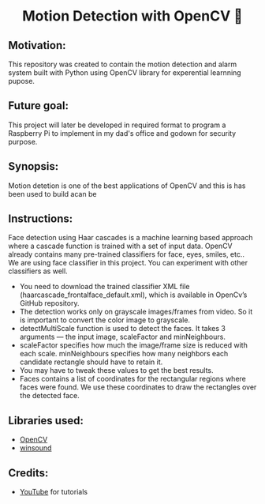<h1 align="center">Motion Detection with OpenCV 🔐 </h1>

## Motivation:
This repository was created to contain the motion detection and alarm system built with Python using OpenCV library for experential learnning pupose. 

## Future goal:
This project will later be developed in required format to program a Raspberry Pi to implement in my dad's office and godown for security purpose.

## Synopsis:
Motion detetion is one of the best applications of OpenCV and this is has been used to build acan be 

## Instructions:
Face detection using Haar cascades is a machine learning based approach where a cascade function is trained with a set of input data. OpenCV already contains many pre-trained classifiers for face, eyes, smiles, etc.. We are using face classifier in this project. You can experiment with other classifiers as well. 

- You need to download the trained classifier XML file (haarcascade_frontalface_default.xml), which is available in OpenCv’s GitHub repository.
- The detection works only on grayscale images/frames from video. So it is important to convert the color image to grayscale.
- detectMultiScale function is used to detect the faces. It takes 3 arguments — the input image, scaleFactor and minNeighbours. 
- scaleFactor specifies how much the image/frame size is reduced with each scale. minNeighbours specifies how many neighbors each candidate rectangle should have to retain it. 
- You may have to tweak these values to get the best results.
- Faces contains a list of coordinates for the rectangular regions where faces were found. We use these coordinates to draw the rectangles over the detected face.

## Libraries used:
- <a href="https://opencv.org/">OpenCV</a>
- <a href="https://docs.python.org/3/library/winsound.html">winsound</a>

## Credits:
- <a href="https://www.youtube.com/">YouTube</a> for tutorials
